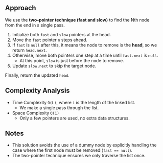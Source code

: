 ## Approach

We use the **two-pointer technique (fast and slow)** to find the Nth node from the end in a single pass.

1. Initialize both `fast` and `slow` pointers at the head.
2. Move the `fast` pointer `n` steps ahead.
3. If `fast` is `null` after this, it means the node to remove is the **head**, so we return `head.next`.
4. Otherwise, move both pointers one step at a time until `fast.next` is `null`.
    - At this point, `slow` is just before the node to remove.
5. Update `slow.next` to skip the target node.

Finally, return the updated `head`.

## Complexity Analysis

- Time Complexity `O(L)`, where `L` is the length of the linked list.
    - We make a single pass through the list.
- Space Complexity `O(1)`
    - Only a few pointers are used, no extra data structures.

## Notes

- This solution avoids the use of a dummy node by explicitly handling the case where the first node must be removed (`fast == null`).
- The two-pointer technique ensures we only traverse the list once.  
